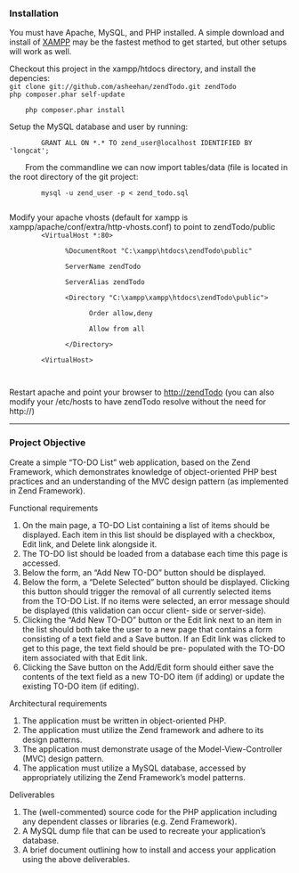 <h3>Installation</h3>

<p>You must have Apache, MySQL, and PHP installed. A simple download and install of <a href="http://www.apachefriends.org/en/xampp.html">XAMPP</a> may be the fastest method to get started, but other setups will work as well.</p>

<p>Checkout this project in the xampp/htdocs directory, and install the depencies:<br />
    <code>git clone git://github.com/asheehan/zendTodo.git zendTodo</code><br />
    <code>php composer.phar self-update<br />
    php composer.phar install</code>
</p>

<p>
    Setup the MySQL database and user by running: <br />
    <code>
        GRANT ALL ON *.* TO zend_user@localhost IDENTIFIED BY 'longcat';<br />
    </code>
    From the commandline we can now import tables/data (file is located in the root directory of the git project: <br />
    <code>
        mysql -u zend_user -p &lt; zend_todo.sql
    </code>
</p>


<p>Modify your apache vhosts (default for xampp is xampp/apache/conf/extra/http-vhosts.conf) to point to zendTodo/public
    <code>
        &lt;VirtualHost *:80&gt;<br />
            &nbsp;&nbsp;%DocumentRoot "C:\xampp\htdocs\zendTodo\public"<br />
            &nbsp;&nbsp;ServerName zendTodo<br />
            &nbsp;&nbsp;ServerAlias zendTodo<br />
            &nbsp;&nbsp;&lt;Directory "C:\xampp\xampp\htdocs\zendTodo\public"&gt;<br />
                &nbsp;&nbsp;&nbsp;&nbsp;Order allow,deny<br />
                &nbsp;&nbsp;&nbsp;&nbsp;Allow from all<br />
            &nbsp;&nbsp;&lt;/Directory&gt;<br />
        &lt;VirtualHost&gt;<br />
    </code>
</p>

<p>
    Restart apache and point your browser to <a href="http://zendTodo">http://zendTodo</a> (you can also modify your /etc/hosts to have zendTodo resolve without the need for http://)
</p>

<hr />

<h3>Project Objective</h3>

Create a simple “TO-DO List” web application, based on the Zend Framework, which
demonstrates knowledge of object-oriented PHP best practices and an understanding of the
MVC design pattern (as implemented in Zend Framework).

Functional requirements

<ol>
<li>On the main page, a TO-DO List containing a list of items should be displayed. Each
item in this list should be displayed with a checkbox, Edit link, and Delete link alongside
it.</li>
<li>The TO-DO list should be loaded from a database each time this page is accessed.</li>
<li>Below the form, an “Add New TO-DO” button should be displayed.</li>
<li>Below the form, a “Delete Selected” button should be displayed. Clicking this button
should trigger the removal of all currently selected items from the TO-DO List. If no items
were selected, an error message should be displayed (this validation can occur client-
side or server-side).</li>
<li>Clicking the “Add New TO-DO” button or the Edit link next to an item in the list should
both take the user to a new page that contains a form consisting of a text field and a
Save button. If an Edit link was clicked to get to this page, the text field should be pre-
populated with the TO-DO item associated with that Edit link.</li>
<li>Clicking the Save button on the Add/Edit form should either save the contents of the text
field as a new TO-DO item (if adding) or update the existing TO-DO item (if editing).</li>
</ol>

Architectural requirements

<ol>
<li>The application must be written in object-oriented PHP.</li>
<li>The application must utilize the Zend framework and adhere to its design patterns.</li>
<li>The application must demonstrate usage of the Model-View-Controller (MVC) design
pattern.</li>
<li>The application must utilize a MySQL database, accessed by appropriately utilizing the
Zend Framework’s model patterns.</li>
</ol>

Deliverables

<ol>
<li>The (well-commented) source code for the PHP application including any dependent
classes or libraries (e.g. Zend Framework).</li>
<li>A MySQL dump file that can be used to recreate your application’s database.</li>
<li>A brief document outlining how to install and access your application using the above
deliverables.</li>
</ol>
